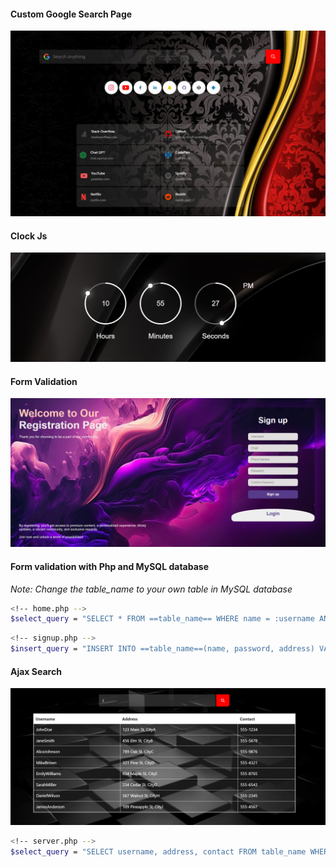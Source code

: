 #### Custom Google Search Page
![Custom Google Search Page](Custom_StartPage/images/image.png)

#### Clock Js
![Clock](Clock/images/image.png)

#### Form Validation 
![Form Validation](Form_Registration/image/screenshot.png)

#### Form validation with Php and MySQL database
<i>Note: Change the table_name to your own table in MySQL database</i>
```bash
<!-- home.php -->
$select_query = "SELECT * FROM ==table_name== WHERE name = :username AND password = :password";
```
```bash
<!-- signup.php -->
$insert_query = "INSERT INTO ==table_name==(name, password, address) VALUES (:username, :password, :address)";
```

#### Ajax Search 
![Ajax](Ajax/images/screenshot.png)

```bash
<!-- server.php -->
$select_query = "SELECT username, address, contact FROM table_name WHERE username LIKE '%".$_GET['search']."%'";
```